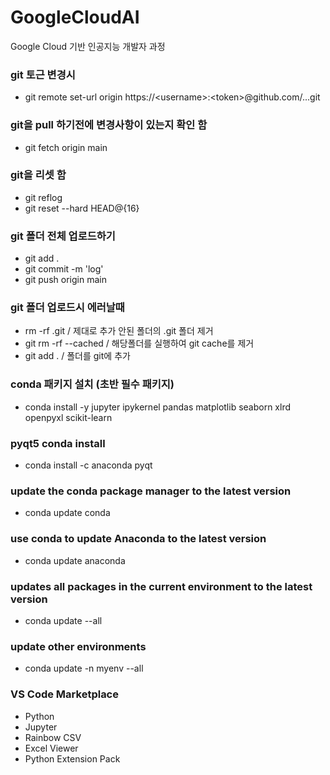 # GoogleCloudAI
Google Cloud 기반 인공지능 개발자 과정

### git 토근 변경시
- git remote set-url origin https://\<username\>:\<token\>@github.com/...git

### git을 pull 하기전에 변경사항이 있는지 확인 함
- git fetch origin main

### git을 리셋 함
- git reflog
- git reset --hard HEAD@{16}

### git 폴더 전체 업로드하기
- git add .
- git commit -m 'log'
- git push origin main

### git 폴더 업로드시 에러날때
- rm -rf .git / 제대로 추가 안된 폴더의 .git 폴더 제거
- git rm -rf --cached / 해당폴더를 실행하여 git cache를 제거
- git add . / 폴더를 git에 추가





### conda 패키지 설치 (초반 필수 패키지)
- conda install -y jupyter ipykernel pandas matplotlib seaborn xlrd openpyxl scikit-learn

### pyqt5 conda install
- conda install -c anaconda pyqt

### update the conda package manager to the latest version
- conda update conda
### use conda to update Anaconda to the latest version
- conda update anaconda
### updates all packages in the current environment to the latest version
- conda update --all
### update other environments
- conda update -n myenv --all



### VS Code Marketplace
- Python
- Jupyter
- Rainbow CSV
- Excel Viewer
- Python Extension Pack